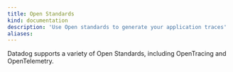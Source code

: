 ```yaml
---
title: Open Standards
kind: documentation
description: 'Use Open standards to generate your application traces'
aliases:
---
```

Datadog supports a variety of Open Standards, including OpenTracing and OpenTelemetry.
